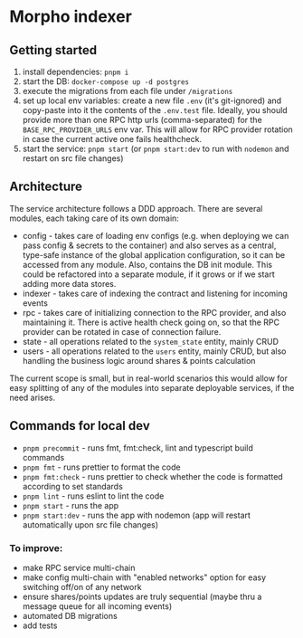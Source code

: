 # Morpho indexer

## Getting started
1. install dependencies: `pnpm i`
2. start the DB: `docker-compose up -d postgres`
3. execute the migrations from each file under `/migrations`
4. set up local env variables: create a new file `.env` (it's git-ignored) and copy-paste into it the contents of the `.env.test` file. Ideally, you should provide more than one RPC http urls (comma-separated) for the `BASE_RPC_PROVIDER_URLS` env var. This will allow for RPC provider rotation in case the current active one fails healthcheck.
5. start the service: `pnpm start` (or `pnpm start:dev` to run with `nodemon` and restart on src file changes)

## Architecture
The service architecture follows a DDD approach. There are several modules, each taking care of its own domain:
- config - takes care of loading env configs (e.g. when deploying we can pass config & secrets to the container) and also serves as a central, type-safe instance of the global application configuration, so it can be accessed from any module. Also, contains the DB init module. This could be refactored into a separate module, if it grows or if we start adding more data stores.
- indexer - takes care of indexing the contract and listening for incoming events
- rpc - takes care of initializing connection to the RPC provider, and also maintaining it. There is active health check going on, so that the RPC provider can be rotated in case of connection failure.
- state - all operations related to the `system_state` entity, mainly CRUD
- users - all operations related to the `users` entity, mainly CRUD, but also handling the business logic around shares & points calculation


The current scope is small, but in real-world scenarios this would allow for easy splitting of any of the modules into separate deployable services, if the need arises.

## Commands for local dev
- `pnpm precommit` - runs fmt, fmt:check, lint and typescript build commands
- `pnpm fmt` - runs prettier to format the code
- `pnpm fmt:check` - runs prettier to check whether the code is formatted according to set standards
- `pnpm lint` - runs eslint to lint the code
- `pnpm start` - runs the app
- `pnpm start:dev` - runs the app with nodemon (app will restart automatically upon src file changes)

### To improve:
- make RPC service multi-chain
- make config multi-chain with "enabled networks" option for easy switching off/on of any network
- ensure shares/points updates are truly sequential (maybe thru a message queue for all incoming events)
- automated DB migrations
- add tests
